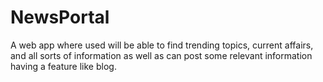# NewsPortal
A web app where used will be able to find trending topics, current affairs, and all sorts of information as well as can post some relevant information having a feature like blog.

